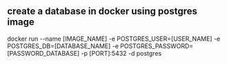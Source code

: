 ## create a database in docker using postgres image
docker run --name [IMAGE_NAME] -e POSTGRES_USER=[USER_NAME] -e POSTGRES_DB=[DATABASE_NAME] -e POSTGRES_PASSWORD=[PASSWORD_DATABASE] -p [PORT]:5432 -d postgres
